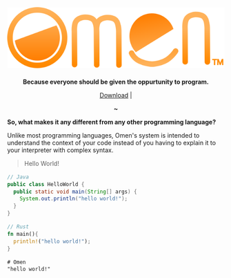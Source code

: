 <div align=center>

![](https://github.com/GitbyteMaster/Omen-lang/blob/sys/assets/logo.svg)
---
<b> Because everyone should be given the oppurtunity to program. </b>

[Download](https://github.com/GitbyteMaster/Omen-lang/archive/refs/heads/main.zip) | 

<b>~</b>
</div>
<b>So, what makes it any different from any other programming language?</b>

Unlike most programming languages, Omen's system is intended to understand the context of your code instead of you having to explain it to your interpreter with complex syntax.
> Hello World!
```java
// Java
public class HelloWorld {
  public static void main(String[] args) {
    System.out.println("hello world!");
  }
}
```
```rust
// Rust
fn main(){
  println!("hello world!");
}
```
```shell
# Omen
"hello world!"
```
